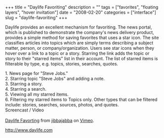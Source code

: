 +++
title = "Daylife Favoriting"
description = ""
tags = ["favorites", "floating layers", "hover invitation"]
date = "2008-02-20"
categories = ["interface"]
slug = "daylife-favoriting"
+++


<p>Daylife provides an excellent mechanism for favoriting. The news portal, which is published to demonstrate the company's news delivery product, provides a simple method for saving favorites that uses a star  icon. The site classifies articles into topics which are simply terms describing a subject matter, person, or company/organization. Users see star icons when they hover over a link to a topic or a story. Starring the link adds the topic or story to their "starred items" list in their account. The list of starred items is filterable by type, e.g. topics, stories, searches, quotes.</p>
<div id="screens-full" class="clear"><div class="caption">1. News page for &quot;Steve Jobs.&quot;</div><div class="fullimg clear"><a href="/media/interface/daylife-favoriting-1.png" class="group" rel="group" title="1. News page for &quot;Steve Jobs.&quot;"><img src="/media/interface/daylife-favoriting-1.png" alt="" class="img-responsive"></a></div></div><div id="screens-full" class="clear"><div class="caption">2. Starring topic &quot;Steve Jobs&quot; and adding a note.</div><div class="fullimg clear"><a href="/media/interface/daylife-favoriting-2.png" class="group" rel="group" title="2. Starring topic &quot;Steve Jobs&quot; and adding a note."><img src="/media/interface/daylife-favoriting-2.png" alt="" class="img-responsive"></a></div></div><div id="screens-full" class="clear"><div class="caption">3. Starring a story.</div><div class="fullimg clear"><a href="/media/interface/daylife-favoriting-3.png" class="group" rel="group" title="3. Starring a story."><img src="/media/interface/daylife-favoriting-3.png" alt="" class="img-responsive"></a></div></div><div id="screens-full" class="clear"><div class="caption">4. Starring a search.</div><div class="fullimg clear"><a href="/media/interface/daylife-favoriting-4.png" class="group" rel="group" title="4. Starring a search."><img src="/media/interface/daylife-favoriting-4.png" alt="" class="img-responsive"></a></div></div><div id="screens-full" class="clear"><div class="caption">5. Viewing all my starred items.</div><div class="fullimg clear"><a href="/media/interface/daylife-favoriting-5.png" class="group" rel="group" title="5. Viewing all my starred items."><img src="/media/interface/daylife-favoriting-5.png" alt="" class="img-responsive"></a></div></div><div id="screens-full" class="clear"><div class="caption">6. Filtering my starred items to Topics only. Other types that can be filtered include: stories, searches, sources, photos, and quotes.</div><div class="fullimg clear"><a href="/media/interface/daylife-favoriting-6.png" class="group" rel="group" title="6. Filtering my starred items to Topics only. Other types that can be filtered include: stories, sea..."><img src="/media/interface/daylife-favoriting-6.png" alt="" class="img-responsive"></a></div></div><div class="video"><div class="caption aptureNoAutolink">Screencast / Video</div><div class="video-object"><object type="application/x-shockwave-flash" width="610" height="377" data="http://www.vimeo.com/moogaloop.swf?clip_id=710348&amp;server=www.vimeo.com&amp;fullscreen=1&amp;show_title=1&amp;show_byline=1&amp;show_portrait=0&amp;color=00ADEF">	<param name="quality" value="best" />	<param name="allowfullscreen" value="true" />	<param name="scale" value="showAll" />	<param name="movie" value="http://www.vimeo.com/moogaloop.swf?clip_id=710348&amp;server=www.vimeo.com&amp;fullscreen=1&amp;show_title=1&amp;show_byline=1&amp;show_portrait=0&amp;color=00ADEF" /></object><br /><a href="http://www.vimeo.com/710348/l:embed_710348">Daylife Favorting</a> from <a href="http://www.vimeo.com/jibbajabba/l:embed_710348">jibbajabba</a> on <a href="http://vimeo.com/l:embed_710348">Vimeo</a>.</div></div>        
<p><a href="http://www.daylife.com/">http://www.daylife.com</a></p>

